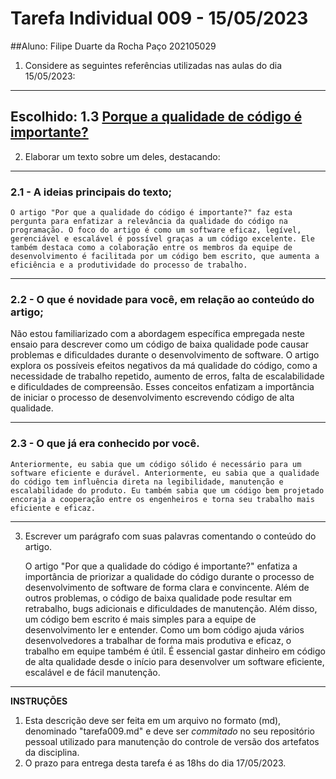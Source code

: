 # Tarefa Individual 009 - 15/05/2023
##Aluno: Filipe Duarte da Rocha Paço 202105029
1. Considere as seguintes referências utilizadas nas aulas do dia 15/05/2023:
---
 
## Escolhido:   1.3 [Porque a qualidade de código é importante?](https://ezdevs.com.br/porque-a-qualidade-de-codigo-e-importante/)
     
2. Elaborar um texto sobre um deles, destacando:
---

###  2.1 - A ideias principais do texto;
    
    O artigo "Por que a qualidade do código é importante?" faz esta pergunta para enfatizar a relevância da qualidade do código na programação. O foco do artigo é como um software eficaz, legível, gerenciável e escalável é possível graças a um código excelente. Ele também destaca como a colaboração entre os membros da equipe de desenvolvimento é facilitada por um código bem escrito, que aumenta a eficiência e a produtividade do processo de trabalho.
    
---

###  2.2 - O que é novidade para você, em relação ao conteúdo do artigo;

   Não estou familiarizado com a abordagem específica empregada neste ensaio para descrever como um código de baixa qualidade pode causar problemas e dificuldades durante o desenvolvimento de software. O artigo explora os possíveis efeitos negativos da má qualidade do código, como a necessidade de trabalho repetido, aumento de erros, falta de escalabilidade e dificuldades de compreensão. Esses conceitos enfatizam a importância de iniciar o processo de desenvolvimento escrevendo código de alta qualidade.
   
---

###  2.3 - O que já era conhecido por você.

    Anteriormente, eu sabia que um código sólido é necessário para um software eficiente e durável. Anteriormente, eu sabia que a qualidade do código tem influência direta na legibilidade, manutenção e escalabilidade do produto. Eu também sabia que um código bem projetado encoraja a cooperação entre os engenheiros e torna seu trabalho mais eficiente e eficaz.
    
    
---

3. Escrever um parágrafo com suas palavras comentando o conteúdo do artigo.

     O artigo "Por que a qualidade do código é importante?" enfatiza a importância de priorizar a qualidade do código durante o processo de desenvolvimento de software de forma clara e convincente. Além de outros problemas, o código de baixa qualidade pode resultar em retrabalho, bugs adicionais e dificuldades de manutenção. Além disso, um código bem escrito é mais simples para a equipe de desenvolvimento ler e entender. Como um bom código ajuda vários desenvolvedores a trabalhar de forma mais produtiva e eficaz, o trabalho em equipe também é útil. É essencial gastar dinheiro em código de alta qualidade desde o início para desenvolver um software eficiente, escalável e de fácil manutenção.
---

**INSTRUÇÕES**
1. Esta descrição deve ser feita em um arquivo no formato (md), denominado "tarefa009.md" e deve ser _commitado_ no seu repositório pessoal utilizado para manutenção do controle de versão dos artefatos da disciplina.
2. O prazo para entrega desta tarefa é as 18hs do dia 17/05/2023.
